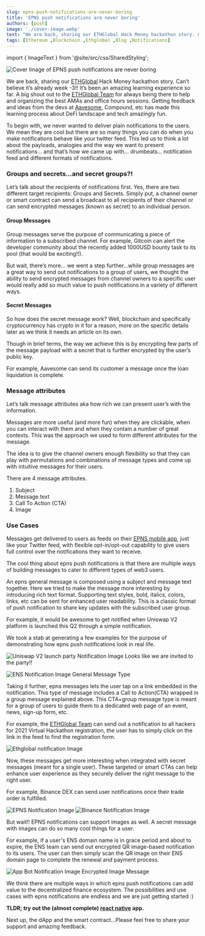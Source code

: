 ```yaml
---
slug: epns-push-notifications-are-never-boring
title: 'EPNS push notifications are never boring'
authors: [push]
image: './cover-image.webp'
text: "We are back, sharing our ETHGlobal Hack Money hackathon story. Can’t believe it’s already week -3!! It’s been an amazing learning experience so far. A big shout out to the ETHGlobal Team for always being there to help and organizing the best AMAs and office hours sessions. Getting feedback and ideas from the devs at Aavesome Compound, etc has made this learning process about DeFi landscape and tech amazingly fun."
tags: [Ethereum ,Blockchain ,Ethglobal ,Blog ,Notifications]
---
```

import { ImageText } from '@site/src/css/SharedStyling';

![Cover Image of EPNS push notifications are never boring](./cover-image.webp)
<!--truncate-->

We are back, sharing our [ETHGlobal](https://medium.com/u/3d1733b8e86a?source=post_page-----f5f5a1a2c477--------------------------------) Hack Money hackathon story. Can’t believe it’s already week -3!! It’s been an amazing learning experience so far. A big shout out to the [ETHGlobal Team](https://medium.com/u/8687f4bcbbed?source=post_page-----f5f5a1a2c477--------------------------------) for always being there to help and organizing the best AMAs and office hours sessions. Getting feedback and ideas from the devs at [Aavesome](https://medium.com/u/13bfa9f22920?source=post_page-----f5f5a1a2c477--------------------------------), Compound, etc has made this learning process about DeFi landscape and tech amazingly fun.


To begin with, we never wanted to deliver plain notifications to the users. We mean they are cool but there are so many things you can do when you make notifications behave like your twitter feed. This led us to think a lot about the payloads, analogies and the way we want to present notifications… and that’s how we came up with… drumbeats… notification feed and different formats of notifications.

### Groups and secrets…and secret groups?!
Let’s talk about the recipients of notifications first. Yes, there are two different target recipients: Groups and Secrets. Simply put, a channel owner or smart contract can send a broadcast to all recipients of their channel or can send encrypted messages (known as secret) to an individual person.

#### Group Messages

Group messages serve the purpose of communicating a piece of information to a subscribed channel. For example, Gitcoin can alert the developer community about the recently added 1000USD bounty task to its pool (that would be exciting!!).

But wait, there’s more… we went a step further…while group messages are a great way to send out notifications to a group of users, we thought the ability to send encrypted messages from channel owners to a specific user would really add so much value to push notifications in a variety of different ways.

#### Secret Messages

So how does the secret message work? Well, blockchain and specifically cryptocurrency has crypto in it for a reason, more on the specific details later as we think it needs an article on its own.

Though in brief terms, the way we achieve this is by encrypting few parts of the message payload with a secret that is further encrypted by the user’s public key.

For example, Aavesome can send its customer a message once the loan liquidation is complete.

### Message attributes
Let’s talk message attributes aka how rich we can present user’s with the information.

Messages are more useful (and more fun) when they are clickable, when you can interact with them and when they contain a number of great contexts. This was the approach we used to form different attributes for the message.

The idea is to give the channel owners enough flexibility so that they can play with permutations and combinations of message types and come up with intuitive messages for their users.

There are 4 message attributes.

1. Subject
2. Message text
3. Call To Action (CTA)
4. Image

### Use Cases
Messages get delivered to users as feeds on their [EPNS mobile app](https://medium.com/@epnsdapp/hello-world-buidling-a-working-epns-mobile-app-e9dcb8f5ed66), just like your Twitter feed, with flexible opt-in/opt-out capability to give users full control over the notifications they want to receive.

The cool thing about epns push notifications is that there are multiple ways of building messages to cater to different types of web3 users.

An epns general message is composed using a subject and message text together. Here we tried to make the message more interesting by introducing rich text format. Supporting text styles, bold, italics, colors, links, etc can be sent for enhanced user readability. This is a classic format of push notification to share key updates with the subscribed user group.

For example, it would be awesome to get notified when Uniswap V2 platform is launched this Q2 through a simple notification.

We took a stab at generating a few examples for the purpose of demonstrating how epns push notifications look in real life.

![Uniswap V2 launch party Notification Image](./image-1.webp)
<ImageText>Looks like we are invited to the party!!</ImageText>

![ENS Notification Image](./image-2.webp)
<ImageText>General Message Type</ImageText>

Taking it further, epns messages lets the user tap on a link embedded in the notification. This type of message includes a Call to Action(CTA) wrapped in a group message explained above. This CTA+group message type is meant for a group of users to guide them to a dedicated web page of an event, news, sign-up form, etc.

For example, the [ETHGlobal Team](https://medium.com/u/8687f4bcbbed?source=post_page-----f5f5a1a2c477--------------------------------) can send out a notification to all hackers for 2021 Virtual Hackathon registration, the user has to simply click on the link in the feed to find the registration form.

![Ethglobal notification Image](./image-3.webp)

Now, these messages get more interesting when integrated with secret messages (meant for a single user). These targeted or smart CTAs can help enhance user experience as they securely deliver the right message to the right user.

For example, Binance DEX can send user notifications once their trade order is fulfilled.

![EPNS Notification Image](./image-4.webp)
![Binance Notification Image](./image-5.webp)

But wait!! EPNS notifications can support images as well. A secret message with images can do so many cool things for a user.

For example, if a user's ENS domain name is in grace period and about to expire, the ENS team can send out encrypted QR image-based notification to its users. The user can then simply scan the QR image on their ENS domain page to complete the renewal and payment process.

![App Bot Notification Image](./image-6.webp)
<ImageText>
Encrypted Image Message
</ImageText>

We think there are multiple ways in which epns push notifications can add value to the decentralized finance ecosystem. The possibilities and use cases with epns notifications are endless and we are just getting started :)

<b>TLDR; try out the (almost complete) <a href='https://github.com/ethereum-push-notification-system/epns-mobile-app'>react native</a> app.</b>

Next up, the dApp and the smart contract…Please feel free to share your support and amazing feedback.


